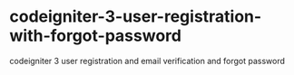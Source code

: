 # codeigniter-3-user-registration-with-forgot-password
codeigniter 3 user registration and  email verification and forgot password
